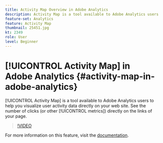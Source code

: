 ```yaml
---
title: Activity Map Overview in Adobe Analytics
description: Activity Map is a tool available to Adobe Analytics users to help you visualize user activity data directly on your web site. See the number of clicks (or other metrics) directly on the links of your page.
feature-set: Analytics
feature: Activity Map
thumbnail: 25451.jpg
kt: 2349
role: User
level: Beginner
---
```

# [!UICONTROL Activity Map] in Adobe Analytics {#activity-map-in-adobe-analytics}

[!UICONTROL Activity Map] is a tool available to Adobe Analytics users to help you visualize user activity data directly on your web site. See the number of clicks (or other [!UICONTROL metrics]) directly on the links of your page.

>[!VIDEO](https://video.tv.adobe.com/v/25451/?quality=12&learn=on)

For more information on this feature, visit the [documentation](https://experienceleague.adobe.com/docs/analytics/analyze/activity-map/activity-map.html?lang=en).
